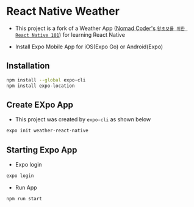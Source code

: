 # React Native Weather

- This project is a fork of a Weather App ([Nomad Coder's `왕초보를 위한 React Native 101`](https://nomadcoders.co/react-native-fundamentals/)) for learning React Native

- Install Expo Mobile App for iOS(Expo Go) or Android(Expo)

## Installation

```bash
npm install --global expo-cli
npm install expo-location
```

## Create EXpo App

- This project was created by `expo-cli` as shown below

```bash
expo init weather-react-native
```

## Starting Expo App

- Expo login

```bash
expo login
```

- Run App

```bash
npm run start
```
